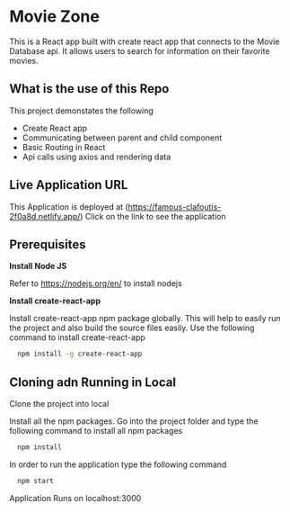 # Movie Zone

This is a React app built with create react app that connects to the Movie Database api. It allows users to search for information on their favorite movies.

## What is the use of this Repo

This project demonstates the following

- Create React app
- Communicating between parent and child component
- Basic Routing in React
- Api calls using axios and rendering data

## Live Application URL

This Application is deployed at (https://famous-clafoutis-2f0a8d.netlify.app/) Click on the link to see the application

## Prerequisites

**Install Node JS**

Refer to https://nodejs.org/en/ to install nodejs

**Install create-react-app**

Install create-react-app npm package globally. This will help to easily run the project and also build the source files easily. Use the following command to install create-react-app

```bash
  npm install -g create-react-app
```

## Cloning adn Running in Local

Clone the project into local

Install all the npm packages. Go into the project folder and type the following command to install all npm packages

```bash
  npm install
```

In order to run the application type the following command

```bash
  npm start
```

Application Runs on localhost:3000

